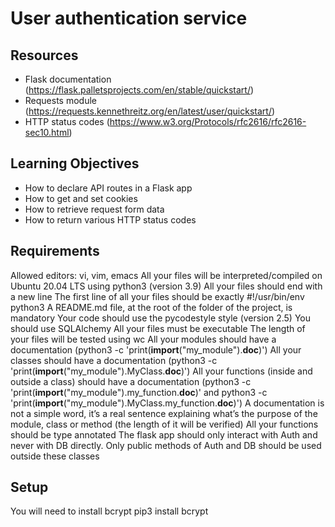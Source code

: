 # User authentication service
## Resources
* Flask documentation (https://flask.palletsprojects.com/en/stable/quickstart/)
* Requests module (https://requests.kennethreitz.org/en/latest/user/quickstart/)
* HTTP status codes (https://www.w3.org/Protocols/rfc2616/rfc2616-sec10.html)

## Learning Objectives
* How to declare API routes in a Flask app
* How to get and set cookies
* How to retrieve request form data
* How to return various HTTP status codes

## Requirements
Allowed editors: vi, vim, emacs
All your files will be interpreted/compiled on Ubuntu 20.04 LTS using python3 (version 3.9)
All your files should end with a new line
The first line of all your files should be exactly #!/usr/bin/env python3
A README.md file, at the root of the folder of the project, is mandatory
Your code should use the pycodestyle style (version 2.5)
You should use SQLAlchemy
All your files must be executable
The length of your files will be tested using wc
All your modules should have a documentation (python3 -c 'print(__import__("my_module").__doc__)')
All your classes should have a documentation (python3 -c 'print(__import__("my_module").MyClass.__doc__)')
All your functions (inside and outside a class) should have a documentation (python3 -c 'print(__import__("my_module").my_function.__doc__)' and python3 -c 'print(__import__("my_module").MyClass.my_function.__doc__)')
A documentation is not a simple word, it’s a real sentence explaining what’s the purpose of the module, class or method (the length of it will be verified)
All your functions should be type annotated
The flask app should only interact with Auth and never with DB directly.
Only public methods of Auth and DB should be used outside these classes

## Setup
You will need to install bcrypt
pip3 install bcrypt
